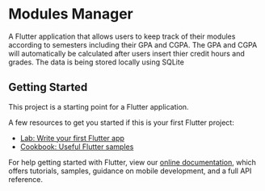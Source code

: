 # Modules Manager

A Flutter application that allows users to keep track of their modules according to semesters including their GPA and CGPA.
The GPA and CGPA will automatically be calculated after users insert thier credit hours and grades.
The data is being stored locally using SQLite

## Getting Started

This project is a starting point for a Flutter application.

A few resources to get you started if this is your first Flutter project:

- [Lab: Write your first Flutter app](https://flutter.dev/docs/get-started/codelab)
- [Cookbook: Useful Flutter samples](https://flutter.dev/docs/cookbook)

For help getting started with Flutter, view our 
[online documentation](https://flutter.dev/docs), which offers tutorials, 
samples, guidance on mobile development, and a full API reference.
